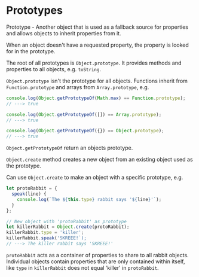 # Prototypes

Prototype - Another object that is used as a fallback source for properties and allows objects to inherit properties from it.

When an object doesn't have a requested property, the property is looked for in the prototype.

The root of all prototypes is `Object.prototype`. It provides methods and properties to all objects, e.g. `toString`.

`Object.prototype` isn't the prototype for all objects. Functions inherit from `Function.prototype` and arrays from `Array.prototype`, e.g.

```js
console.log(Object.getPrototypeOf(Math.max) == Function.prototype);
// ---> true

console.log(Object.getPrototypeOf([]) == Array.prototype);
// ---> true

console.log(Object.getPrototypeOf({}) == Object.prototype);
// ---> true
```

`Object.getPrototypeOf` return an objects prototype.

`Object.create` method creates a new object from an existing object used as the prototype.

Can use `Object.create` to make an object with a specific prototype, e.g.

```js
let protoRabbit = {
  speak(line) {
    console.log(`The ${this.type} rabbit says '${line}'`);
  }
};

// New object with 'protoRabbit' as prototype
let killerRabbit = Object.create(protoRabbit);
killerRabbit.type = 'killer';
killerRabbit.speak('SKREEE!`);
// ---> The killer rabbit says 'SKREEE!'
```

`protoRabbit` acts as a container of properties to share to all rabbit objects. Individual objects contain properties that are only contained within itself, like `type` in `killerRabbit` does not equal 'killer' in `protoRabbit`.

